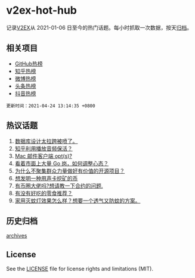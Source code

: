 # v2ex-hot-hub

 记录[V2EX](https://www.v2ex.com/)从 2021-01-06 日至今的热门话题。每小时抓取一次数据，按天[归档](archives)。
 
 ## 相关项目

- [GitHub热榜](https://github.com/snaildev/github-hot-hub)
- [知乎热榜](https://github.com/snaildev/zhihu-hot-hub)
- [微博热榜](https://github.com/snaildev/weibo-hot-hub)
- [头条热榜](https://github.com/snaildev/toutiao-hot-hub)
- [抖音热榜](https://github.com/snaildev/douyin-hot-hub)


 `更新时间：2021-04-24 13:14:35 +0800`

## 热议话题

1. [数据库设计太拉跨被喷了。](https://www.v2ex.com/t/772712)
1. [知乎利用播放音频保活？](https://www.v2ex.com/t/772704)
1. [Mac 邮件客户端 opt(s)?](https://www.v2ex.com/t/772700)
1. [看着市面上大量 Go 岗，如何调整心态？](https://www.v2ex.com/t/772855)
1. [为什么不聚集群众力量做好有价值的开源项目？](https://www.v2ex.com/t/772865)
1. [想发明一种用声卡挖矿的币](https://www.v2ex.com/t/772795)
1. [有币圈大佬吗?想请教一下合约的问题.](https://www.v2ex.com/t/772824)
1. [有没有好吃的零食推荐？](https://www.v2ex.com/t/772782)
1. [家用灭蚊灯效果怎么样？想要一个透气又防蚊的方案。](https://www.v2ex.com/t/772702)

## 历史归档

[archives](archives)

## License

See the [LICENSE](LICENSE) file for license rights and limitations (MIT).
